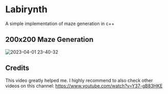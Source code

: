 # Labirynth
A simple implementation of maze generation in c++

## 200x200 Maze Generation
![2023-04-01 23-40-32](https://user-images.githubusercontent.com/58781463/229315427-472b741f-4fad-4205-ba8f-a32bccd7dd7d.gif)


## Credits

This video greatly helped me. I highly recommend to also check other videos on this channel: https://www.youtube.com/watch?v=Y37-gB83HKE
